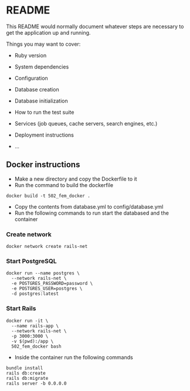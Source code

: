 # README

This README would normally document whatever steps are necessary to get the
application up and running.

Things you may want to cover:

* Ruby version

* System dependencies

* Configuration

* Database creation

* Database initialization

* How to run the test suite

* Services (job queues, cache servers, search engines, etc.)

* Deployment instructions

* ...

## Docker instructions
* Make a new directory and copy the Dockerfile to it
* Run the command to build the dockerfile
```
docker build -t 502_fem_docker .
```

* Copy the contents from database.yml to config/database.yml
* Run the following commands to run start the databased and the container

### Create network
```
docker network create rails-net
```

### Start PostgreSQL
```
docker run --name postgres \
  --network rails-net \
  -e POSTGRES_PASSWORD=password \
  -e POSTGRES_USER=postgres \
  -d postgres:latest
```

### Start Rails
```
docker run -it \
  --name rails-app \
  --network rails-net \
  -p 3000:3000 \
  -v $(pwd):/app \
  502_fem_docker bash
```

* Inside the container run the following commands

```
bundle install
rails db:create
rails db:migrate
rails server -b 0.0.0.0
```
